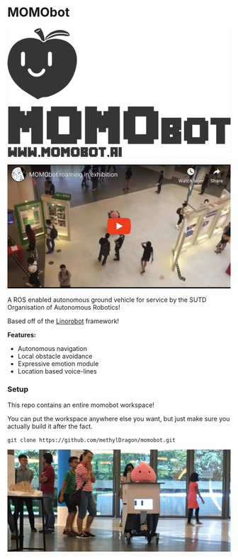 # MOMObot





![MOMO_logo_full](./assets/MOMO_logo_full.png)





[![Click to watch video!](assets/youtube_thumbnail.png)](https://youtu.be/F5m3qasmmTs)



A ROS enabled autonomous ground vehicle for service by the SUTD Organisation of Autonomous Robotics!

Based off of the [Linorobot](https://linorobot.org) framework!



**Features:**

- Autonomous navigation
- Local obstacle avoidance
- Expressive emotion module
- Location based voice-lines



### Setup

This repo contains an entire momobot workspace!

You can put the workspace anywhere else you want, but just make sure you actually build it after the fact.

```shell
git clone https://github.com/methylDragon/momobot.git
```





![cute](./assets/cute.png)